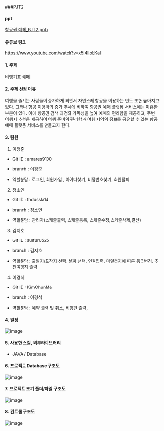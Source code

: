 ###PJT2 

#### ppt
[항공권 예매_PJT2.pptx](https://github.com/amares9100/PJT2/files/10905945/_PJT2.pptx)
#### 유튜브 링크
https://www.youtube.com/watch?v=x5i4lIobKaI

#### 1. 주제
비행기표 예매

#### 2. 주제 선정 이유
여행을 즐기는 사람들이 증가하게 되면서 자연스레 항공을 이용하는 빈도 또한 높아지고 있다.
그러나 항공 이용객의 증가 추세에 비하여 항공권 예매 플랫폼 서비스에는 미흡한 부분이 있다.
이에 항공권 검색 과정의 가독성을 높여 예매의 편리함을 제공하고,
주변 여행지 추천을 제공하여 여행 준비의 편리함과 여행 지역의 정보를 공유할 수 있는 항공 예매 플랫폼 서비스를 만들고자 한다.


#### 3. 팀원
1. 이정준
  
  
  -  Git ID : amares9100
  
  
  -  branch : 이정준
  
  
  -  역할분담 : 로그인, 회원가입 , 아이디찾기, 비밀번호찾기, 회원탈퇴  
  
  
  
2. 정소연
  
  
  -  Git ID : thdussla14
  
  
  -  branch : 정소연
  
  
  -  역할분담 : 관리자(스케줄출력, 스케줄등록, 스케줄수정,스케줄삭제,결산)
  
  
  
 3. 김지호
  
  
  -  Git ID : sulfur0525
  
  
  -  branch : 김지호
  
  
  -  역할분담 : 출발지/도착지 선택, 날짜 선택, 인원입력, 마일리지에 따른 등급변경, 추천여행지 출력
  
  
  4. 이경석
  
  
  -  Git ID : KimChunMa
  
  
  -  branch : 이경석
  
  
  -  역할분담 :  예약 출력 및 취소, 비행편 출력, 
  
  
  
#### 4. 일정
![image](https://github.com/amares9100/PJT2/assets/120459763/69f6e875-e26a-4756-b1a1-25bd56678a05)



#### 5. 사용한 스킬, 외부라이브러리
- JAVA / Database




#### 6. 프로젝트 Database 구조도
![image](https://user-images.githubusercontent.com/121651359/221497952-2d44b228-1769-441c-89a7-2b1caad3464c.png)



#### 7. 프로젝트 초기 폴더/파일 구조도
![image](https://user-images.githubusercontent.com/121651359/221498774-8978f4ed-86ea-4054-ae38-9913fd2ba053.png)


#### 8. 컨트롤 구조도
![image](https://user-images.githubusercontent.com/121651359/221498628-891aab39-7864-4b94-a270-674cc2e9c235.png)


